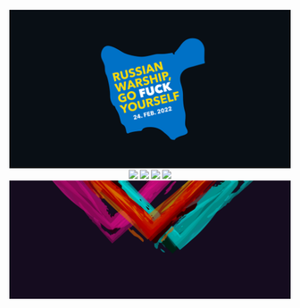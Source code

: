 <p align="center">
  <img src="https://raw.githubusercontent.com/andreasgrafen/wallpapers/main/general/fuckyourself.png" width="600" />
  <img src="https://raw.githubusercontent.com/andreasgrafen/wallpapers/main/general/exodus_v01.png" width="600" />
  <img src="https://raw.githubusercontent.com/andreasgrafen/wallpapers/main/general/exodus_v02.png" width="600" />
  <img src="https://raw.githubusercontent.com/andreasgrafen/wallpapers/main/general/exodus_v03.png" width="600" />
  <img src="https://raw.githubusercontent.com/andreasgrafen/wallpapers/main/general/exodus_v04.png" width="600" />
  <img src="https://raw.githubusercontent.com/andreasgrafen/wallpapers/main/general/triangles.jpeg" width="600" />
</p>
